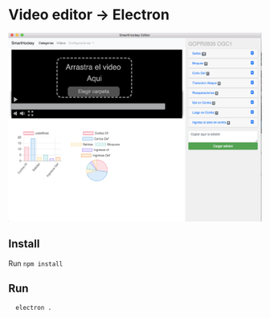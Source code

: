 # Video editor -> Electron

![alt text](demo.png)

## Install

Run ```npm install```

## Run

```
  electron .

```
